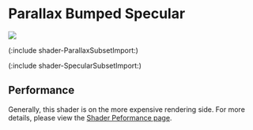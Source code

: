 Parallax Bumped Specular
========================


![](http://docwiki.hq.unity3d.com/uploads/Main/Shaders./Shader-NormalParallaxBumpSpec.png)  

(:include shader-ParallaxSubsetImport:)

(:include shader-SpecularSubsetImport:)

Performance
-----------


Generally, this shader is on the more expensive rendering side.  For more details, please view the [Shader Peformance page](shader-Performance.html).
